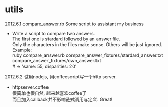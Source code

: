 utils
=====

2012.6.1  compare_answer.rb 
Some script to assistant my business   
* Write a script to compare two answers.  
  The first one is stardard followed by an answer file.   
  Only the characters in the files make sense. Others will be just ignored.  
  Example:   
  		ruby compare_answer.rb compare_answer_fixtures/stardard_answer.txt compare_answer_fixtures/own_answer.txt  
        # => 'same: 55, disparities: 20'  

2012.6.2 试用nodejs, 用coffeescript写一个http server.  
  - httpserver.coffee  
  很简单也很自然, 越来越喜欢coffee了  
  而且加入callback并不影响链式调用与定义. Great!  
  
